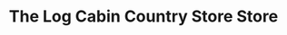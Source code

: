 ---
title: "The Log Cabin Country Store Store"
url: /akron/the-log-cabin-country-store-store/
shop: Lebensmittel
---